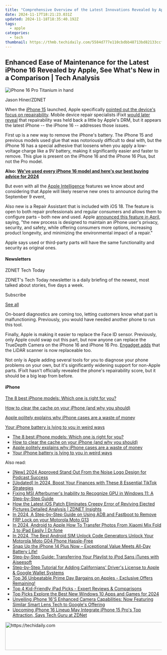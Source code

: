 ```yaml
---
title: "Comprehensive Overview of the Latest Innovations Revealed by Apple in Its 'Scary Fast' October Showcase: What You Need to Know!"
date: 2024-11-17T18:21:23.031Z
updated: 2024-11-18T18:35:40.192Z
tags:
  - apple
categories:
  - tech
thumbnail: https://thmb.techidaily.com/5584d777e110cbdbb48713bd82133ccfd2417ed4baa291781cd47c73ffc42e1f.jpeg
---
```


## Enhanced Ease of Maintenance for the Latest iPhone 16 Revealed by Apple, See What's New in a Comparison | Tech Analysis

![iPhone 16 Pro Titanium in hand](https://www.zdnet.com/a/img/resize/cf4ae60457e5d8a5c7096db16e3bfc907667ab07/2024/09/10/0f784f0e-a488-455f-a023-b5944c0354ef/iphone-16-pro-titanium-in-hand.jpg?auto=webp&width=1280)

Jason Hiner/ZDNET

When the [iPhone 15](https://www.zdnet.com/article/iphone-15-plus-review/) launched, Apple specifically [pointed out the device's focus on repairability](https://www.zdnet.com/article/why-iphone-15-isnt-as-repairable-as-apple-wants-you-to-believe/). Mobile device repair specialists iFixit [would later reveal](https://www.ifixit.com/News/82867/iphone-15-teardown-reveals-software-lockdown) that repairability was held back a little by Apple's DRM, but it appears the latest iPhone -- the iPhone 16 -- addresses those issues.

First up is a new way to remove the iPhone's battery. The iPhone 15 and previous models used glue that was notoriously difficult to deal with, but the iPhone 16 has a special adhesive that loosens when you apply a low-voltage charge like a 9V battery, making it significantly easier and faster to remove. This glue is present on the iPhone 16 and the iPhone 16 Plus, but not the Pro model.

**Also: [We've used every iPhone 16 model and here's our best buying advice for 2024](https://www.zdnet.com/article/iphone-16-pro-max-buying-advice-2024/)**

But even with all the [Apple Intelligence](https://www.zdnet.com/article/what-is-apple-intelligence-everything-to-know-about-ai-features-coming-to-iphones-macs-and-ipads/) features we know about and considering that Apple will likely reserve new ones to announce during the September 9 event,

Also new is a Repair Assistant that is included with iOS 18\. The feature is open to both repair professionals and regular consumers and allows them to configure parts – both new and used. Apple [announced this feature in April](https://www.apple.com/newsroom/2024/04/apple-to-expand-repair-options-with-support-for-used-genuine-parts/), saying, "the new process is designed to maintain an iPhone user's privacy, security, and safety, while offering consumers more options, increasing product longevity, and minimizing the environmental impact of a repair." 

Apple says used or third-party parts will have the same functionality and security as original ones.

#### Newsletters

ZDNET Tech Today

ZDNET's Tech Today newsletter is a daily briefing of the newest, most talked about stories, five days a week.

 Subscribe

[See all](https://www.zdnet.com/newsletters/)

On-board diagnostics are coming too, letting customers know what part is malfunctioning. Previously, you would have needed another phone to run this tool.

Finally, Apple is making it easier to replace the Face ID sensor. Previously, only Apple could swap out this part, but now anyone can replace the TrueDepth Camera on the iPhone 16 and iPhone 16 Pro. [Engadget adds](https://www.engadget.com/mobile/smartphones/apple-reveals-how-its-made-the-iphone-16-series-much-easier-to-repair-120055256.html) that the LiDAR scanner is now replaceable too.

Not only is Apple adding several tools for you to diagnose your phone problems on your own, but it's significantly widening support for non-Apple parts. IFixIt hasn't officially revealed the phone's repairability score, but it should be a big leap from before.

#### iPhone

[The 8 best iPhone models: Which one is right for you?](https://www.zdnet.com/article/best-iphone/ "The 8 best iPhone models: Which one is right for you?")

[How to clear the cache on your iPhone (and why you should)](https://www.zdnet.com/article/how-to-clear-cache-on-iphone-and-why-you-should/ "How to clear the cache on your iPhone (and why you should)")

[Apple politely explains why iPhone cases are a waste of money](https://www.zdnet.com/article/apple-politely-explains-why-iphone-cases-are-a-waste-of-money/ "Apple politely explains why iPhone cases are a waste of money")

[Your iPhone battery is lying to you in weird ways](https://www.zdnet.com/article/your-iphone-battery-is-lying-to-you-in-weird-ways/ "Your iPhone battery is lying to you in weird ways")

* [The 8 best iPhone models: Which one is right for you?](https://www.zdnet.com/article/best-iphone/ "The 8 best iPhone models: Which one is right for you?")
* [How to clear the cache on your iPhone (and why you should)](https://www.zdnet.com/article/how-to-clear-cache-on-iphone-and-why-you-should/ "How to clear the cache on your iPhone (and why you should)")
* [Apple politely explains why iPhone cases are a waste of money](https://www.zdnet.com/article/apple-politely-explains-why-iphone-cases-are-a-waste-of-money/ "Apple politely explains why iPhone cases are a waste of money")
* [Your iPhone battery is lying to you in weird ways](https://www.zdnet.com/article/your-iphone-battery-is-lying-to-you-in-weird-ways/ "Your iPhone battery is lying to you in weird ways")

<ins class="adsbygoogle"
     style="display:block"
     data-ad-format="autorelaxed"
     data-ad-client="ca-pub-7571918770474297"
     data-ad-slot="1223367746"></ins>

<ins class="adsbygoogle"
     style="display:block"
     data-ad-client="ca-pub-7571918770474297"
     data-ad-slot="8358498916"
     data-ad-format="auto"
     data-full-width-responsive="true"></ins>

<span class="atpl-alsoreadstyle">Also read:</span>
<div><ul>
<li><a href="https://fox-direct.techidaily.com/new-2024-approved-stand-out-from-the-noise-logo-design-for-podcast-success/"><u>[New] 2024 Approved Stand Out From the Noise Logo Design for Podcast Success</u></a></li>
<li><a href="https://tiktok-clips.techidaily.com/updated-in-2024-boost-your-finances-with-these-8-essential-tiktok-strategies/"><u>[Updated] In 2024, Boost Your Finances with These 8 Essential TikTok Strategies</u></a></li>
<li><a href="https://win-blog.techidaily.com/fixing-msi-afterburners-inability-to-recognize-gpu-in-windows-11-a-step-by-step-guide/"><u>Fixing MSI Afterburner's Inability to Recognize GPU in Windows 11: A Step-by-Step Guide</u></a></li>
<li><a href="https://tech-haven.techidaily.com/how-the-latest-ios-patch-eliminates-creepy-error-of-reviving-ejected-pictures-detailed-analysis-zdnet-insights/"><u>How the Latest iOS Patch Eliminates Creepy Error of Reviving Ejected Pictures Detailed Analysis | ZDNET Insights</u></a></li>
<li><a href="https://android-frp.techidaily.com/in-2024-a-step-by-step-guide-on-using-adb-and-fastboot-to-remove-frp-lock-on-your-motorola-moto-g13-by-drfone-android/"><u>In 2024, A Step-by-Step Guide on Using ADB and Fastboot to Remove FRP Lock on your Motorola Moto G13</u></a></li>
<li><a href="https://android-transfer.techidaily.com/in-2024-android-to-apple-how-to-transfer-photos-from-xiaomi-mix-fold-3-to-ipad-easily-drfone-by-drfone-transfer-from-android-transfer-from-android/"><u>In 2024, Android to Apple How To Transfer Photos From Xiaomi Mix Fold 3 to iPad Easily | Dr.fone</u></a></li>
<li><a href="https://sim-unlock.techidaily.com/in-2024-the-best-android-sim-unlock-code-generators-unlock-your-motorola-moto-g04-phone-hassle-free-by-drfone-android/"><u>In 2024, The Best Android SIM Unlock Code Generators Unlock Your Motorola Moto G04 Phone Hassle-Free</u></a></li>
<li><a href="https://tech-haven.techidaily.com/snap-up-the-iphone-14-plus-now-exceptional-value-meets-all-day-battery-life/"><u>Snap Up the iPhone 14 Plus Now – Exceptional Value Meets All-Day Battery Life!</u></a></li>
<li><a href="https://app-tips.techidaily.com/step-by-step-guide-transferring-your-playlist-to-ipod-sans-itunes-with-aiseesoft/"><u>Step-by-Step Guide: Transferring Your Playlist to iPod Sans iTunes with Aiseesoft</u></a></li>
<li><a href="https://tech-haven.techidaily.com/step-by-step-tutorial-for-adding-californians-drivers-license-to-apple-and-google-wallet-systems/"><u>Step-by-Step Tutorial for Adding Californians' Driver's License to Apple & Google Wallet Systems</u></a></li>
<li><a href="https://tech-haven.techidaily.com/top-36-unbeatable-prime-day-bargains-on-apples-exclusive-offers-remaining/"><u>Top 36 Unbeatable Prime Day Bargains on Apples - Exclusive Offers Remaining!</u></a></li>
<li><a href="https://tech-haven.techidaily.com/top-4-kid-friendly-ipad-picks-expert-reviews-and-comparisons/"><u>Top 4 Kid-Friendly iPad Picks - Expert Reviews & Comparisons</u></a></li>
<li><a href="https://some-approaches.techidaily.com/top-picks-explore-the-best-new-windows-10-apps-and-games-for-2024/"><u>Top Picks Explore the Best New Windows 10 Apps and Games for 2024</u></a></li>
<li><a href="https://tech-haven.techidaily.com/unveiling-iphone-16s-enhanced-camera-capabilities-now-featuring-similar-smart-lens-tech-to-googles-offering/"><u>Unveiling iPhone 16'S Enhanced Camera Capabilities: Now Featuring Similar Smart Lens Tech to Google's Offering</u></a></li>
<li><a href="https://tech-haven.techidaily.com/upcoming-iphone-16-lineup-may-integrate-iphone-15-pros-top-attraction-says-tech-guru-at-zdnet/"><u>Upcoming iPhone 16 Lineup May Integrate iPhone 15 Pro's Top Attraction, Says Tech Guru at ZDNet</u></a></li>
</ul></div>

<!-- affiliate ads begin -->
<a href="https://unicoeye.pxf.io/c/5597632/2134238/18498" target="_top" id="2134238">
  <img src="//a.impactradius-go.com/display-ad/18498-2134238" border="0" alt="https://techidaily.com" width="728" height="90"/>
</a>
<img height="0" width="0" src="https://unicoeye.pxf.io/i/5597632/2134238/18498" style="position:absolute;visibility:hidden;" border="0" />
<!-- affiliate ads end -->

